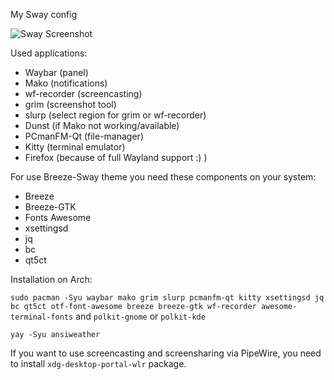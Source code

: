 My Sway config 

![Sway Screenshot](https://github.com/Sunderland93/dotfiles-sway/blob/master/screenshot.png)

Used applications:

* Waybar (panel)
* Mako (notifications)
* wf-recorder (screencasting)
* grim (screenshot tool)
* slurp (select region for grim or wf-recorder)
* Dunst (if Mako not working/available)
* PCmanFM-Qt (file-manager)
* Kitty (terminal emulator)
* Firefox (because of full Wayland support :) )

For use Breeze-Sway theme you need these components on your system:

* Breeze
* Breeze-GTK
* Fonts Awesome
* xsettingsd
* jq
* bc
* qt5ct

Installation on Arch:

`sudo pacman -Syu waybar mako grim slurp pcmanfm-qt kitty xsettingsd
jq bc qt5ct otf-font-awesome breeze breeze-gtk wf-recorder awesome-terminal-fonts` and `polkit-gnome` or `polkit-kde`

`yay -Syu ansiweather`

If you want to use screencasting and screensharing via PipeWire, you need to install `xdg-desktop-portal-wlr` package.
